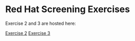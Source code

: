 # Red Hat Screening Exercises

Exercise 2 and 3 are hosted here:

[Exercise 2](www.genuinejon.com:8080)
[Exercise 3](www.genuinejon.com)
